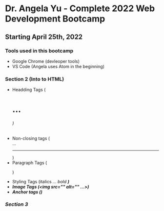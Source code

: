 # Dr. Angela Yu - Complete 2022 Web Development Bootcamp

## Starting April 25th, 2022

### Tools used in this bootcamp

- Google Chrome (devleoper tools)
- VS Code (Angela uses Atom in the beginning)

### Section 2 (Into to HTML)

- Headding Tags (<h1> ... <h6>)
- Non-closing tags (<br> ... <hr>)
- Paragraph Tags (<p>)
- Styling Tags (italics <em> ... bold <strong>)
- Image Tags (<img src="" alt="" ...>)
- Anchor tags (<a>)

### Section 3
